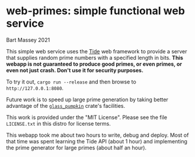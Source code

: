 # web-primes: simple functional web service
Bart Massey 2021

This simple web service uses the
[Tide](https://crates.io/crates/tide) web framework to
provide a server that supplies random prime numbers with a
specified length in bits. **This webapp is not guaranteed to
produce good primes, or even primes, or even not just
crash. Don't use it for security purposes.**

To try it out, `cargo run --release` and then browse to
`http://127.0.0.1:8080`.

Future work is to speed up large prime generation by taking
better advantage of the
[`glass_pumpkin`](https://crates.io/crates/glass_pumpkin/0.2.1)
crate's facilities.

This work is provided under the "MIT License". Please see
the file `LICENSE.txt` in this distro for license terms.

This webapp took me about two hours to write, debug and
deploy. Most of that time was spent learning the Tide API
(about 1 hour) and implementing the prime generator for
large primes (about half an hour).
